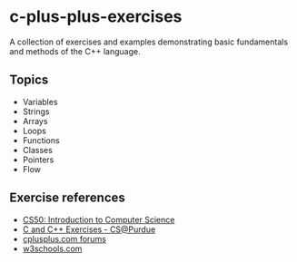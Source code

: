 # c-plus-plus-exercises
A collection of exercises and examples demonstrating basic fundamentals and methods of the C++ language.

## Topics
* Variables
* Strings
* Arrays
* Loops
* Functions
* Classes
* Pointers
* Flow

## Exercise references
* [CS50: Introduction to Computer Science](https://pll.harvard.edu/course/cs50-introduction-computer-science?delta=0)
* [C and C++ Exercises - CS@Purdue](https://www.cs.purdue.edu/homes/bxd/CandC++/)
* [cplusplus.com forums](https://cplusplus.com/forum/articles/12974/)
* [w3schools.com](https://www.w3schools.com/cpp/cpp_variables_multiple.asp)
